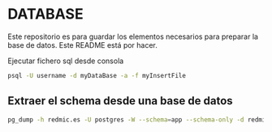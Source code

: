 # DATABASE

Este repositorio es para guardar los elementos necesarios para preparar la base de datos. Este README está por hacer.

Ejecutar fichero sql desde consola

```sh
psql -U username -d myDataBase -a -f myInsertFile
```

## Extraer el schema desde una base de datos

```sh
pg_dump -h redmic.es -U postgres -W --schema=app --schema-only -d redmic > app.sql
```
